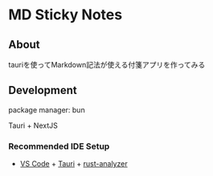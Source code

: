 # MD Sticky Notes

## About

tauriを使ってMarkdown記法が使える付箋アプリを作ってみる

## Development

package manager: bun

Tauri + NextJS

### Recommended IDE Setup

- [VS Code](https://code.visualstudio.com/) + [Tauri](https://marketplace.visualstudio.com/items?itemName=tauri-apps.tauri-vscode) + [rust-analyzer](https://marketplace.visualstudio.com/items?itemName=rust-lang.rust-analyzer)
